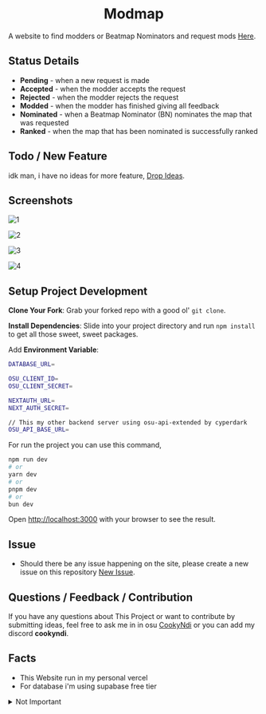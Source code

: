 <h1 align="center">Modmap</h1>

A website to find modders or Beatmap Nominators and request mods [Here](https://osu-mod.vercel.app/).

## Status Details
- **Pending** - when a new request is made
- **Accepted** - when the modder accepts the request
- **Rejected** - when the modder rejects the request
- **Modded** - when the modder has finished giving all feedback
- **Nominated** - when a Beatmap Nominator (BN) nominates the map that was requested
- **Ranked** - when the map that has been nominated is successfully ranked

## Todo / New Feature 
idk man, i have no ideas for more feature, [Drop Ideas](https://github.com/CookyNdi/osu-mod#questions--feedback--contribution).

## Screenshots
![1](https://i.imgur.com/8h3ugGl.png)

![2](https://i.imgur.com/Oc8gNir.png)

![3](https://i.imgur.com/7hZJnsY.png)

![4](https://i.imgur.com/RPhZhrv.png)

## Setup Project Development

**Clone Your Fork**: Grab your forked repo with a good ol' `git clone`.

**Install Dependencies**: Slide into your project directory and run `npm install` to get all those sweet, sweet packages.

Add **Environment Variable**:

```bash
DATABASE_URL=

OSU_CLIENT_ID=
OSU_CLIENT_SECRET=

NEXTAUTH_URL=
NEXT_AUTH_SECRET=

// This my other backend server using osu-api-extended by cyperdark
OSU_API_BASE_URL=

```

For run the project you can use this command,

```bash
npm run dev
# or
yarn dev
# or
pnpm dev
# or
bun dev
```

Open [http://localhost:3000](http://localhost:3000) with your browser to see the result.

## Issue

- Should there be any issue happening on the site, please create a new issue on this repository [New Issue](https://github.com/CookyNdi/osu-mod/issues/new).

## Questions / Feedback / Contribution

If you have any questions about This Project or want to contribute by submitting ideas, feel free to ask me in in osu [CookyNdi](https://osu.ppy.sh/users/16983379) or you can add my discord **cookyndi**.

## Facts
- This Website run in my personal vercel
- For database i'm using supabase free tier

<details>
  <summary>Not Important</summary>
  
![1](https://i.imgur.com/YypA6Sy.png)
![2](https://i.imgur.com/Bky2LJm.png)
![3](https://i.imgur.com/tLOUB4W.png)
</details>

